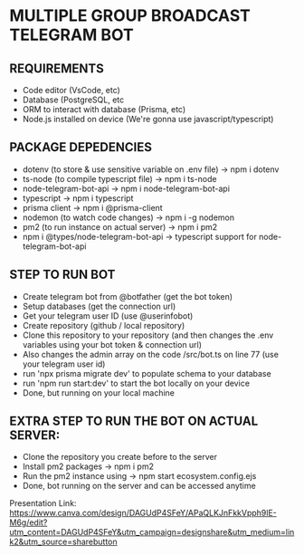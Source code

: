# MULTIPLE GROUP BROADCAST TELEGRAM BOT

## REQUIREMENTS
- Code editor (VsCode, etc)
- Database (PostgreSQL, etc
- ORM to interact with database (Prisma, etc)
- Node.js installed on device (We're gonna use javascript/typescript)

## PACKAGE DEPEDENCIES
- dotenv (to store & use sensitive variable on .env file) -> npm i dotenv
- ts-node (to compile typescript file) -> npm i ts-node
- node-telegram-bot-api -> npm i node-telegram-bot-api
- typescript -> npm i typescript
- prisma client -> npm i @prisma-client
- nodemon (to watch code changes) -> npm i -g nodemon
- pm2 (to run instance on actual server) -> npm i pm2
- npm i @types/node-telegram-bot-api -> typescript support for node-telegram-bot-api

## STEP TO RUN BOT
- Create telegram bot from @botfather (get the bot token)
- Setup databases (get the connection url)
- Get your telegram user ID (use @userinfobot)
- Create repository (github / local repository)
- Clone this repository to your repository (and then changes the .env variables using your bot token & connection url)
- Also changes the admin array on the code /src/bot.ts on line 77 (use your telegram user id)
- run 'npx prisma migrate dev' to populate schema to your database
- run 'npm run start:dev' to start the bot locally on your device
- Done, but running on your local machine 

## EXTRA STEP TO RUN THE BOT ON ACTUAL SERVER:
- Clone the repository you create before to the server
- Install pm2 packages -> npm i pm2
- Run the pm2 instance using -> npm start ecosystem.config.ejs
- Done, bot running on the server and can be accessed anytime

Presentation Link: 
https://www.canva.com/design/DAGUdP4SFeY/APaQLKJnFkkVpph9lE-M6g/edit?utm_content=DAGUdP4SFeY&utm_campaign=designshare&utm_medium=link2&utm_source=sharebutton
